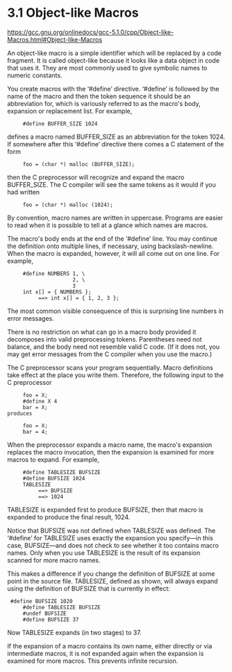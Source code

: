 # 3.1 Object-like Macros
https://gcc.gnu.org/onlinedocs/gcc-5.1.0/cpp/Object-like-Macros.html#Object-like-Macros  

An object-like macro is a simple identifier which will be replaced by a code fragment. It is called object-like because it looks like a data object in code that uses it. They are most commonly used to give symbolic names to numeric constants.

You create macros with the ‘#define’ directive. ‘#define’ is followed by the name of the macro and then the token sequence it should be an abbreviation for, which is variously referred to as the macro's body, expansion or replacement list. For example,
```
     #define BUFFER_SIZE 1024
```
defines a macro named BUFFER_SIZE as an abbreviation for the token 1024. If somewhere after this ‘#define’ directive there comes a C statement of the form
```
     foo = (char *) malloc (BUFFER_SIZE);
```
then the C preprocessor will recognize and expand the macro BUFFER_SIZE. The C compiler will see the same tokens as it would if you had written
```
     foo = (char *) malloc (1024);
```
By convention, macro names are written in uppercase. Programs are easier to read when it is possible to tell at a glance which names are macros.  

The macro's body ends at the end of the ‘#define’ line. You may continue the definition onto multiple lines, if necessary, using backslash-newline. When the macro is expanded, however, it will all come out on one line. For example,
```
     #define NUMBERS 1, \
                     2, \
                     3
     int x[] = { NUMBERS };
          ==> int x[] = { 1, 2, 3 };
```
The most common visible consequence of this is surprising line numbers in error messages.  

There is no restriction on what can go in a macro body provided it decomposes into valid preprocessing tokens. Parentheses need not balance, and the body need not resemble valid C code. (If it does not, you may get error messages from the C compiler when you use the macro.)

The C preprocessor scans your program sequentially. Macro definitions take effect at the place you write them. Therefore, the following input to the C preprocessor
```
     foo = X;
     #define X 4
     bar = X;
produces

     foo = X;
     bar = 4;
```
When the preprocessor expands a macro name, the macro's expansion replaces the macro invocation, then the expansion is examined for more macros to expand. For example,
```
     #define TABLESIZE BUFSIZE
     #define BUFSIZE 1024
     TABLESIZE
          ==> BUFSIZE
          ==> 1024
```
TABLESIZE is expanded first to produce BUFSIZE, then that macro is expanded to produce the final result, 1024.  

Notice that BUFSIZE was not defined when TABLESIZE was defined. The ‘#define’ for TABLESIZE uses exactly the expansion you specify—in this case, BUFSIZE—and does not check to see whether it too contains macro names. Only when you use TABLESIZE is the result of its expansion scanned for more macro names.  

This makes a difference if you change the definition of BUFSIZE at some point in the source file. TABLESIZE, defined as shown, will always expand using the definition of BUFSIZE that is currently in effect:
```
 #define BUFSIZE 1020
     #define TABLESIZE BUFSIZE
     #undef BUFSIZE
     #define BUFSIZE 37
```
Now TABLESIZE expands (in two stages) to 37.  

If the expansion of a macro contains its own name, either directly or via intermediate macros, it is not expanded again when the expansion is examined for more macros. This prevents infinite recursion.  
